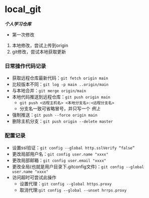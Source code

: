 # local_git
 ***个人学习仓库***
- 第一次修改
1. 本地修改，尝试上传到origin
2. git修改，尝试本地获取更新

### **日常操作代码记录**
- 获取远程仓库最新代码：```git fetch origin main```
- 比较版本不同：```git log -p main ..origin/main```
- 与本地合并：```git merge origin/main```
- 本地代码推送到远程仓库：```git push origin main```
  - ```git push <远程主机名> <本地分支名>:<远程分支名>```
  - 分支名一致可省略冒号，并只写一个 *例上*
- 强制推送：```git push --force origin main```
- 删除主机分支：```git push origin --delete master```

### **配置记录**
- 设置ssl验证：```git config --global http.sslVerify “false”```
- 更改局部用户名：```git config user.name "xxxx"```
- 更改局部邮箱：```git config user.email "xxxx"```
- 更改全局(也就是用户目录下.gitconfig文件)：```git config --global user.name "xxxx"```
- 访问超时可尝试此操作
  - 设置代理：```git config --global https.proxy```
  - 取消代理:```git config --global --unset hrrps.proxy```
